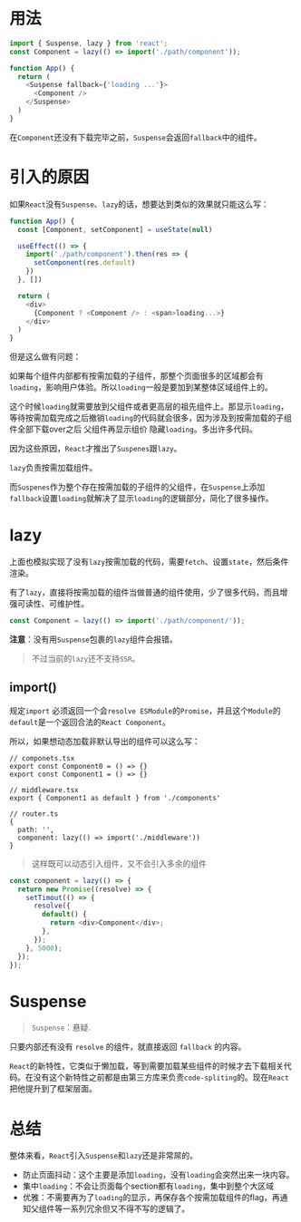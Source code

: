 # 用法
```js
import { Suspense, lazy } from 'react';
const Component = lazy(() => import('./path/component'));

function App() {
  return (
    <Suspense fallback={'loading ...'}>
      <Component />
    </Suspense>
  )
}
```
在`Component`还没有下载完毕之前，`Suspense`会返回`fallback`中的组件。

# 引入的原因
如果`React`没有`Suspense`、`lazy`的话，想要达到类似的效果就只能这么写：
```js
function App() {
  const [Component, setComponent] = useState(null)

  useEffect(() => {
    import('./path/component').then(res => {
      setComponent(res.default)
    })
  }, [])

  return (
    <div>
      {Component ? <Component /> : <span>loading...>}
    </div>
  )
}
```
但是这么做有问题：

如果每个组件内部都有按需加载的子组件，那整个页面很多的区域都会有`loading`，影响用户体验。所以`loading`一般是要加到某整体区域组件上的。

这个时候`loading`就需要放到父组件或者更高层的祖先组件上。那显示`loading`，等待按需加载完成之后撤销`loading`的代码就会很多，因为涉及到按需加载的子组件全部下载over之后 父组件再显示组价 隐藏`loading`。多出许多代码。

因为这些原因，`React`才推出了`Suspenes`跟`lazy`。

`lazy`负责按需加载组件。

而`Suspenes`作为整个存在按需加载的子组件的父组件，在`Suspense`上添加`fallback`设置`loading`就解决了显示`loading`的逻辑部分，简化了很多操作。

# lazy
上面也模拟实现了没有`lazy`按需加载的代码，需要`fetch`、设置`state`，然后条件渲染。

有了`lazy`，直接将按需加载的组件当做普通的组件使用，少了很多代码，而且增强可读性、可维护性。
```js
const Component = lazy(() => import('./path/component/'));
```

**注意**：没有用`Suspense`包裹的`lazy`组件会报错。

> 不过当前的`lazy`还不支持`SSR`。

## import()
规定`import` 必须返回一个会`resolve ESModule`的`Promise`，并且这个`Module`的`default`是一个返回合法的`React Component`。

所以，如果想动态加载非默认导出的组件可以这么写：
```tsx
// componets.tsx
export const Component0 = () => {}
export const Component1 = () => {}

// middleware.tsx
export { Component1 as default } from './components'

// router.ts
{
  path: '',
  component: lazy(() => import('./middleware'))
}
```
> 这样既可以动态引入组件，又不会引入多余的组件

```js
const component = lazy(() => {
  return new Promise((resolve) => {
    setTimout(() => {
      resolve({
        default() {
          return <div>Component</div>;
        },
      });
    }, 5000);
  });
});
```

# Suspense
> `Suspense`：悬疑.

只要内部还有没有 `resolve` 的组件，就直接返回 `fallback` 的内容。

`React`的新特性，它类似于懒加载，等到需要加载某些组件的时候才去下载相关代码。在没有这个新特性之前都是由第三方库来负责`code-spliting`的。现在`React`把他提升到了框架层面。


# 总结
整体来看，`React`引入`Suspense`和`lazy`还是非常屌的。
+ 防止页面抖动：这个主要是添加`loading`，没有`loading`会突然出来一块内容。
+ 集中`loading`：不会让页面每个section都有`loading`，集中到整个大区域
+ 优雅：不需要再为了`loading`的显示，再保存各个按需加载组件的flag，再通知父组件等一系列冗余但又不得不写的逻辑了。
